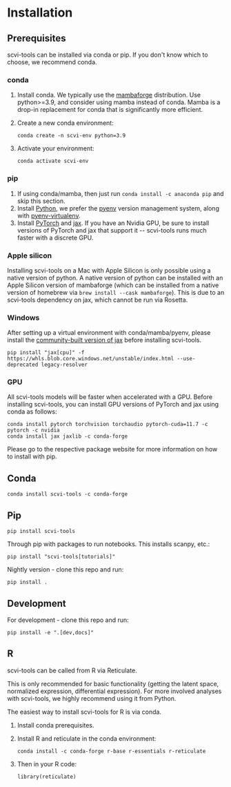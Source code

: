 # Installation

## Prerequisites

scvi-tools can be installed via conda or pip. If you don't know which to choose, we recommend conda.

### conda

1. Install conda. We typically use the [mambaforge] distribution. Use python>=3.9, and consider using mamba instead of conda. Mamba is a drop-in replacement for conda that is significantly more efficient.

1. Create a new conda environment:

    ```
    conda create -n scvi-env python=3.9
    ```

1. Activate your environment:

    ```
    conda activate scvi-env
    ```

### pip

1. If using conda/mamba, then just run `conda install -c anaconda pip` and skip this section.
1. Install [Python], we prefer the [pyenv](https://github.com/pyenv/pyenv/) version management system, along with [pyenv-virtualenv](https://github.com/pyenv/pyenv-virtualenv/).
1. Install [PyTorch] and [jax]. If you have an Nvidia GPU, be sure to install versions of PyTorch and jax that support it -- scvi-tools runs much faster with a discrete GPU.

### Apple silicon

Installing scvi-tools on a Mac with Apple Silicon is only possible using a native version of python. A native version of python can be installed with an Apple Silicon version of mambaforge (which can be installed from a native version of homebrew via `brew install --cask mambaforge`). This is due to an scvi-tools dependency on jax, which cannot be run via Rosetta.

### Windows

After setting up a virtual environment with conda/mamba/pyenv, please install the [community-built version of jax](https://github.com/cloudhan/jax-windows-builder) before installing scvi-tools.

```
pip install "jax[cpu]" -f https://whls.blob.core.windows.net/unstable/index.html --use-deprecated legacy-resolver
```

### GPU

All scvi-tools models will be faster when accelerated with a GPU. Before installing scvi-tools, you can install GPU versions of PyTorch and jax using conda as follows:

```
conda install pytorch torchvision torchaudio pytorch-cuda=11.7 -c pytorch -c nvidia
conda install jax jaxlib -c conda-forge
```

Please go to the respective package website for more information on how to install with pip.

## Conda

```
conda install scvi-tools -c conda-forge
```

## Pip

```
pip install scvi-tools
```

Through pip with packages to run notebooks. This installs scanpy, etc.:

```
pip install "scvi-tools[tutorials]"
```

Nightly version - clone this repo and run:

```
pip install .
```

## Development

For development - clone this repo and run:

```
pip install -e ".[dev,docs]"
```

## R

scvi-tools can be called from R via Reticulate.

This is only recommended for basic functionality (getting the latent space, normalized expression, differential expression). For more involved analyses with scvi-tools, we highly recommend using it from Python.

The easiest way to install scvi-tools for R is via conda.

1. Install conda prerequisites.

1. Install R and reticulate in the conda environment:

    ```
    conda install -c conda-forge r-base r-essentials r-reticulate
    ```

1. Then in your R code:

    ```
    library(reticulate)
    ```

[jax]: https://jax.readthedocs.io/en/latest/
[mambaforge]: https://github.com/conda-forge/miniforge
[python]: https://www.python.org/downloads/
[pytorch]: http://pytorch.org
